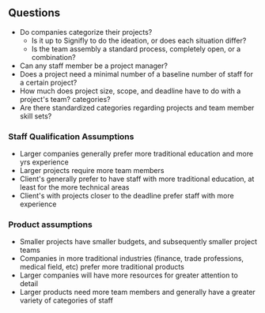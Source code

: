 ## Questions
- Do companies categorize their projects?
  - Is it up to Signifly to do the ideation, or does each situation differ?
  - Is the team assembly a standard process, completely open, or a combination?
- Can any staff member be a project manager?
- Does a project need a minimal number of a baseline number of staff for a certain project?
- How much does project size, scope, and deadline have to do with a project's team?
categories?
- Are there standardized categories regarding projects and team member skill sets?
### Staff Qualification Assumptions
- Larger companies generally prefer more traditional education and more yrs experience
- Larger projects require more team members
- Client's generally prefer to have staff with more traditional education, at least for the more
technical areas
- Client's with projects closer to the deadline prefer staff with more experience
### Product assumptions
- Smaller projects have smaller budgets, and subsequently smaller project teams
- Companies in more traditional industries (finance, trade professions, medical field, etc)
prefer more traditional products
- Larger companies will have more resources for greater attention to detail
- Larger products need more team members and generally have a greater variety of categories of staff
